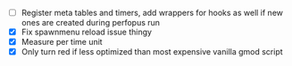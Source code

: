 - [ ] Register meta tables and timers, add wrappers for hooks as well if new ones are created during perfopus run
- [x] Fix spawnmenu reload issue thingy
- [x] Measure per time unit
- [x] Only turn red if less optimized than most expensive vanilla gmod script